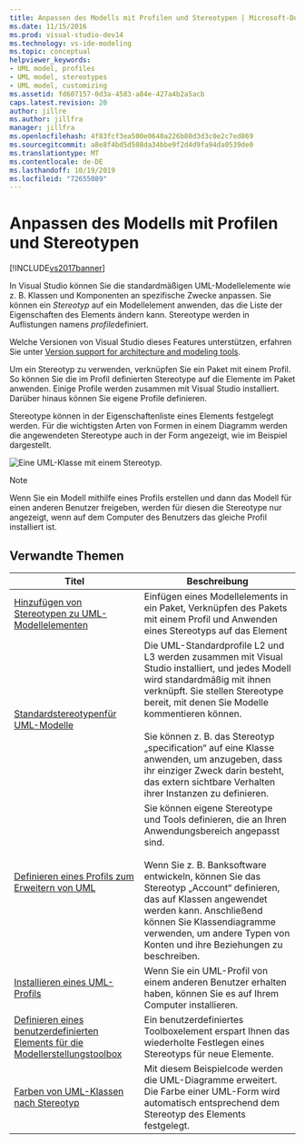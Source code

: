 ```yaml
---
title: Anpassen des Modells mit Profilen und Stereotypen | Microsoft-Dokumentation
ms.date: 11/15/2016
ms.prod: visual-studio-dev14
ms.technology: vs-ide-modeling
ms.topic: conceptual
helpviewer_keywords:
- UML model, profiles
- UML model, stereotypes
- UML model, customizing
ms.assetid: fd607157-0d3a-4583-a84e-427a4b2a5acb
caps.latest.revision: 20
author: jillre
ms.author: jillfra
manager: jillfra
ms.openlocfilehash: 4f83fcf3ea500e0640a226b80d3d3c0e2c7ed869
ms.sourcegitcommit: a8e8f4bd5d508da34bbe9f2d4d9fa94da0539de0
ms.translationtype: MT
ms.contentlocale: de-DE
ms.lasthandoff: 10/19/2019
ms.locfileid: "72655089"
---
```

# <a name="customize-your-model-with-profiles-and-stereotypes"></a>Anpassen des Modells mit Profilen und Stereotypen
[!INCLUDE[vs2017banner](../includes/vs2017banner.md)]

In Visual Studio können Sie die standardmäßigen UML-Modellelemente wie z. B. Klassen und Komponenten an spezifische Zwecke anpassen. Sie können ein *Stereotyp* auf ein Modellelement anwenden, das die Liste der Eigenschaften des Elements ändern kann. Stereotype werden in Auflistungen namens *profile*definiert.

 Welche Versionen von Visual Studio dieses Features unterstützen, erfahren Sie unter [Version support for architecture and modeling tools](../modeling/what-s-new-for-design-in-visual-studio.md#VersionSupport).

 Um ein Stereotyp zu verwenden, verknüpfen Sie ein Paket mit einem Profil. So können Sie die im Profil definierten Stereotype auf die Elemente im Paket anwenden. Einige Profile werden zusammen mit Visual Studio installiert. Darüber hinaus können Sie eigene Profile definieren.

 Stereotype können in der Eigenschaftenliste eines Elements festgelegt werden. Für die wichtigsten Arten von Formen in einem Diagramm werden die angewendeten Stereotype auch in der Form angezeigt, wie im Beispiel dargestellt.

 ![Eine UML-Klasse mit einem Stereotyp.](../modeling/media/uml-class-stereotype.png "UML_class_stereotype")

> [!NOTE]
> Wenn Sie ein Modell mithilfe eines Profils erstellen und dann das Modell für einen anderen Benutzer freigeben, werden für diesen die Stereotype nur angezeigt, wenn auf dem Computer des Benutzers das gleiche Profil installiert ist.

## <a name="related-topics"></a>Verwandte Themen

|Titel|Beschreibung|
|-----------|-----------------|
|[Hinzufügen von Stereotypen zu UML-Modellelementen](../modeling/add-stereotypes-to-uml-model-elements.md)|Einfügen eines Modellelements in ein Paket, Verknüpfen des Pakets mit einem Profil und Anwenden eines Stereotyps auf das Element|
|[Standardstereotypenfür UML-Modelle](../modeling/standard-stereotypes-for-uml-models.md)|Die UML-Standardprofile L2 und L3 werden zusammen mit Visual Studio installiert, und jedes Modell wird standardmäßig mit ihnen verknüpft. Sie stellen Stereotype bereit, mit denen Sie Modelle kommentieren können.<br /><br /> Sie können z. B. das Stereotyp „specification“ auf eine Klasse anwenden, um anzugeben, dass ihr einziger Zweck darin besteht, das extern sichtbare Verhalten ihrer Instanzen zu definieren.|
|[Definieren eines Profils zum Erweitern von UML](../modeling/define-a-profile-to-extend-uml.md)|Sie können eigene Stereotype und Tools definieren, die an Ihren Anwendungsbereich angepasst sind.<br /><br /> Wenn Sie z. B. Banksoftware entwickeln, können Sie das Stereotyp „Account“ definieren, das auf Klassen angewendet werden kann. Anschließend können Sie Klassendiagramme verwenden, um andere Typen von Konten und ihre Beziehungen zu beschreiben.|
|[Installieren eines UML-Profils](../modeling/install-a-uml-profile.md)|Wenn Sie ein UML-Profil von einem anderen Benutzer erhalten haben, können Sie es auf Ihrem Computer installieren.|
|[Definieren eines benutzerdefinierten Elements für die Modellerstellungstoolbox](../modeling/define-a-custom-modeling-toolbox-item.md)|Ein benutzerdefiniertes Toolboxelement erspart Ihnen das wiederholte Festlegen eines Stereotyps für neue Elemente.|
|[Farben von UML-Klassen nach Stereotyp](http://code.msdn.microsoft.com/UML-Color-Classes-by-07de2b70)|Mit diesem Beispielcode werden die UML-Diagramme erweitert. Die Farbe einer UML-Form wird automatisch entsprechend dem Stereotyp des Elements festgelegt.|
